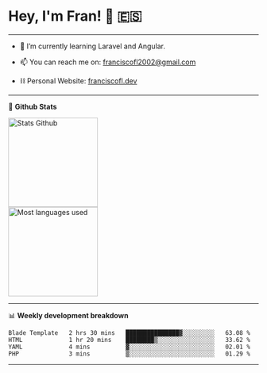 # Hey, I'm Fran! 👋 :es:

-------

- 🌱 I’m currently learning Laravel and Angular.

- 📫 You can reach me on: franciscofl2002@gmail.com

- ⛓  Personal Website: [franciscofl.dev](https://www.franciscofl.dev/)

-------

📝 **Github Stats**


<div align="left">
  <img height="180em" src="https://github-readme-stats.vercel.app/api?username=franciscofl12&count_private=true&show_icons=true&theme=dracula&bg_color=-45deg,282A36,3D3344" alt="Stats Github"/>
  <br>
  <img height="180em" src="https://github-readme-stats.vercel.app/api/top-langs/?username=franciscofl12&count_private&theme=dracula&bg_color=-45deg,282A36,3D3344&layout=compact&langs_count=6" alt="Most languages used"/>
</div>

-------

📊 **Weekly development breakdown**


<!--START_SECTION:waka-->

```text
Blade Template   2 hrs 30 mins   ███████████████▓░░░░░░░░░   63.08 %
HTML             1 hr 20 mins    ████████▒░░░░░░░░░░░░░░░░   33.62 %
YAML             4 mins          ▓░░░░░░░░░░░░░░░░░░░░░░░░   02.01 %
PHP              3 mins          ▒░░░░░░░░░░░░░░░░░░░░░░░░   01.29 %
```

<!--END_SECTION:waka-->

-------

